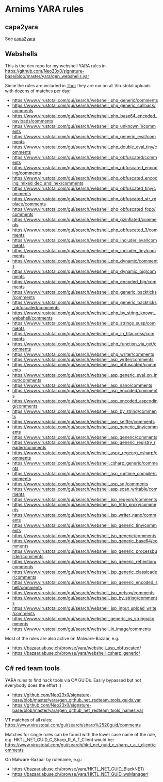 # Arnims YARA rules

## capa2yara

See [capa2yara](capa2yara/README.md)


## Webshells

This is the dev repo for my webshell YARA rules in 
<https://github.com/Neo23x0/signature-base/blob/master/yara/gen_webshells.yar>

Since the rules are included in [Thor](<https://www.nextron-systems.com/thor/>) they are run on all Virustotal uploads with dozens of matches per day:

* <https://www.virustotal.com/gui/search/webshell_php_generic/comments>
* <https://www.virustotal.com/gui/search/webshell_php_generic_callback/comments>
* <https://www.virustotal.com/gui/search/webshell_php_base64_encoded_payloads/comments>
* <https://www.virustotal.com/gui/search/webshell_php_unknown_1/comments>
* <https://www.virustotal.com/gui/search/webshell_php_generic_eval/comments>
* <https://www.virustotal.com/gui/search/webshell_php_double_eval_tiny/comments>
* <https://www.virustotal.com/gui/search/webshell_php_obfuscated/comments>
* <https://www.virustotal.com/gui/search/webshell_php_obfuscated_encoding/comments>
* <https://www.virustotal.com/gui/search/webshell_php_obfuscated_encoding_mixed_dec_and_hex/comments>
* <https://www.virustotal.com/gui/search/webshell_php_obfuscated_tiny/comments>
* <https://www.virustotal.com/gui/search/webshell_php_obfuscated_str_replace/comments>
* <https://www.virustotal.com/gui/search/webshell_php_obfuscated_fopo/comments>
* <https://www.virustotal.com/gui/search/webshell_php_gzinflated/comments>
* <https://www.virustotal.com/gui/search/webshell_php_obfuscated_3/comments>
* <https://www.virustotal.com/gui/search/webshell_php_includer_eval/comments>
* <https://www.virustotal.com/gui/search/webshell_php_includer_tiny/comments>
* <https://www.virustotal.com/gui/search/webshell_php_dynamic/comments>
* <https://www.virustotal.com/gui/search/webshell_php_dynamic_big/comments>
* <https://www.virustotal.com/gui/search/webshell_php_encoded_big/comments>
* <https://www.virustotal.com/gui/search/webshell_php_generic_backticks/comments>
* <https://www.virustotal.com/gui/search/webshell_php_generic_backticks_obfuscated/comments>
* <https://www.virustotal.com/gui/search/webshell_php_by_string_known_webshell/comments>
* <https://www.virustotal.com/gui/search/webshell_php_strings_susp/comments>
* <https://www.virustotal.com/gui/search/webshell_php_in_htaccess/comments>
* <https://www.virustotal.com/gui/search/webshell_php_function_via_get/comments>
* <https://www.virustotal.com/gui/search/webshell_php_writer/comments>
* <https://www.virustotal.com/gui/search/webshell_asp_writer/comments>
* <https://www.virustotal.com/gui/search/webshell_asp_obfuscated/comments>
* <https://www.virustotal.com/gui/search/webshell_asp_generic_eval_on_input/comments>
* <https://www.virustotal.com/gui/search/webshell_asp_nano/comments>
* <https://www.virustotal.com/gui/search/webshell_asp_encoded/comments>
* <https://www.virustotal.com/gui/search/webshell_asp_encoded_aspcoding/comments>
* <https://www.virustotal.com/gui/search/webshell_asp_by_string/comments>
* <https://www.virustotal.com/gui/search/webshell_asp_sniffer/comments>
* <https://www.virustotal.com/gui/search/webshell_asp_generic_tiny/comments>
* <https://www.virustotal.com/gui/search/webshell_asp_generic/comments>
* <https://www.virustotal.com/gui/search/webshell_asp_generic_registry_reader/comments>
* <https://www.virustotal.com/gui/search/webshell_aspx_regeorg_csharp/comments>
* <https://www.virustotal.com/gui/search/webshell_csharp_generic/comments>
* <https://www.virustotal.com/gui/search/webshell_asp_runtime_compile/comments>
* <https://www.virustotal.com/gui/search/webshell_asp_sql/comments>
* <https://www.virustotal.com/gui/search/webshell_asp_scan_writable/comments>
* <https://www.virustotal.com/gui/search/webshell_jsp_regeorg/comments>
* <https://www.virustotal.com/gui/search/webshell_jsp_http_proxy/comments>
* <https://www.virustotal.com/gui/search/webshell_jsp_writer_nano/comments>
* <https://www.virustotal.com/gui/search/webshell_jsp_generic_tiny/comments>
* <https://www.virustotal.com/gui/search/webshell_jsp_generic/comments>
* <https://www.virustotal.com/gui/search/webshell_jsp_generic_base64/comments>
* <https://www.virustotal.com/gui/search/webshell_jsp_generic_processbuilder/comments>
* <https://www.virustotal.com/gui/search/webshell_jsp_generic_reflection/comments>
* <https://www.virustotal.com/gui/search/webshell_jsp_generic_classloader/comments>
* <https://www.virustotal.com/gui/search/webshell_jsp_generic_encoded_shell/comments>
* <https://www.virustotal.com/gui/search/webshell_jsp_netspy/comments>
* <https://www.virustotal.com/gui/search/webshell_jsp_by_string/comments>
* <https://www.virustotal.com/gui/search/webshell_jsp_input_upload_write/comments>
* <https://www.virustotal.com/gui/search/webshell_generic_os_strings/comments>
* <https://www.virustotal.com/gui/search/webshell_in_image/comments>

Most of the rules are also active on Malware-Bazaar, e.g.
* <https://bazaar.abuse.ch/browse/yara/webshell_asp_obfuscated/>
* <https://bazaar.abuse.ch/browse/yara/webshell_csharp_generic/>

## C# red team tools

YARA rules to find hack tools via C# GUIDs. Easily bypassed but not everybody does the effort :)

* <https://github.com/Neo23x0/signature-base/blob/master/yara/gen_github_net_redteam_tools_guids.yar>
* <https://github.com/Neo23x0/signature-base/blob/master/yara/gen_github_net_redteam_tools_names.yar>

VT matches of all rules:
<https://www.virustotal.com/gui/search/sharp%2520guid/comments>

Matches for single rules can be found with the lower case name of the rule, e.g. HKTL_NET_GUID_C_Sharp_R_A_T_Client would be:
<https://www.virustotal.com/gui/search/hktl_net_guid_c_sharp_r_a_t_client/comments>


On Malware-Bazaar by rulename, e.g.:
* <https://bazaar.abuse.ch/browse/yara/HKTL_NET_GUID_BlackNET/>
* <https://bazaar.abuse.ch/browse/yara/HKTL_NET_GUID_wsManager/>